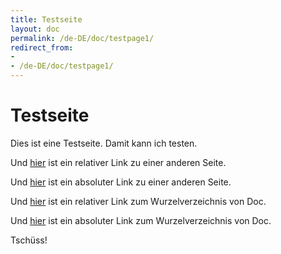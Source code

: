 ```yaml
---
title: Testseite
layout: doc
permalink: /de-DE/doc/testpage1/
redirect_from:
- 
- /de-DE/doc/testpage1/
---
```


Testseite
=========

Dies ist eine Testseite.
Damit kann ich testen.

Und [hier][aaa] ist ein relativer Link zu einer anderen Seite.

Und [hier][bbb] ist ein absoluter Link zu einer anderen Seite.

Und [hier][ccc] ist ein relativer Link zum Wurzelverzeichnis von Doc.

Und [hier][ddd] ist ein absoluter Link zum Wurzelverzeichnis von Doc.

Tschüss!

[aaa]: ../testpage2/
[bbb]: /de-DE/doc/testpage2/
[ccc]: ../
[ddd]: /de-DE/doc/
